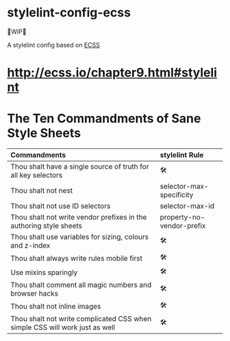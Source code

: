 # stylelint-config-ecss

🚧WIP🚧

A stylelint config based on [ECSS](http://ecss.io/)

# http://ecss.io/chapter9.html#stylelint

# The Ten Commandments of Sane Style Sheets

| Commandments                                                                | stylelint Rule            |
| :-------------------------------------------------------------------------- | :------------------------ |
| Thou shalt have a single source of truth for all key selectors              | 🛠                         |
| Thou shalt not nest                                                         | selector-max-specificity  |
| Thou shalt not use ID selectors                                             | selector-max-id           |
| Thou shalt not write vendor prefixes in the authoring style sheets          | property-no-vendor-prefix |
| Thou shalt use variables for sizing, colours and z-index                    | 🛠                         |
| Thou shalt always write rules mobile first                                  | 🛠                         |
| Use mixins sparingly                                                        | 🛠                         |
| Thou shalt comment all magic numbers and browser hacks                      | 🛠                         |
| Thou shalt not inline images                                                | 🛠                         |
| Thou shalt not write complicated CSS when simple CSS will work just as well | 🛠                         |
